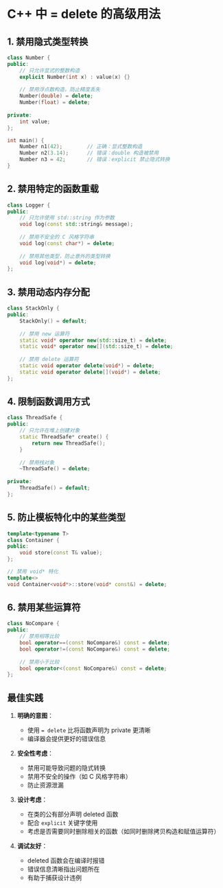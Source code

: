 # C++ 中 = delete 的高级用法

## 1. 禁用隐式类型转换

```cpp
class Number {
public:
    // 只允许显式的整数构造
    explicit Number(int x) : value(x) {}
    
    // 禁用浮点数构造，防止精度丢失
    Number(double) = delete;
    Number(float) = delete;
    
private:
    int value;
};

int main() {
    Number n1(42);        // 正确：显式整数构造
    Number n2(3.14);      // 错误：double 构造被禁用
    Number n3 = 42;       // 错误：explicit 禁止隐式转换
}
```

## 2. 禁用特定的函数重载

```cpp
class Logger {
public:
    // 只允许使用 std::string 作为参数
    void log(const std::string& message);
    
    // 禁用不安全的 C 风格字符串
    void log(const char*) = delete;
    
    // 禁用其他类型，防止意外的类型转换
    void log(void*) = delete;
};
```

## 3. 禁用动态内存分配

```cpp
class StackOnly {
public:
    StackOnly() = default;
    
    // 禁用 new 运算符
    static void* operator new(std::size_t) = delete;
    static void* operator new[](std::size_t) = delete;
    
    // 禁用 delete 运算符
    static void operator delete(void*) = delete;
    static void operator delete[](void*) = delete;
};
```

## 4. 限制函数调用方式

```cpp
class ThreadSafe {
public:
    // 只允许在堆上创建对象
    static ThreadSafe* create() {
        return new ThreadSafe();
    }
    
    // 禁用栈对象
    ~ThreadSafe() = delete;
    
private:
    ThreadSafe() = default;
};
```

## 5. 防止模板特化中的某些类型

```cpp
template<typename T>
class Container {
public:
    void store(const T& value);
};

// 禁用 void* 特化
template<>
void Container<void*>::store(void* const&) = delete;
```

## 6. 禁用某些运算符

```cpp
class NoCompare {
public:
    // 禁用相等比较
    bool operator==(const NoCompare&) const = delete;
    bool operator!=(const NoCompare&) const = delete;
    
    // 禁用小于比较
    bool operator<(const NoCompare&) const = delete;
};
```

## 最佳实践

1. **明确的意图**：
   - 使用 `= delete` 比将函数声明为 private 更清晰
   - 编译器会提供更好的错误信息

2. **安全性考虑**：
   - 禁用可能导致问题的隐式转换
   - 禁用不安全的操作（如 C 风格字符串）
   - 防止资源泄漏

3. **设计考虑**：
   - 在类的公有部分声明 deleted 函数
   - 配合 `explicit` 关键字使用
   - 考虑是否需要同时删除相关的函数（如同时删除拷贝构造和赋值运算符）

4. **调试友好**：
   - deleted 函数会在编译时报错
   - 错误信息清晰指出问题所在
   - 有助于捕获设计违例
